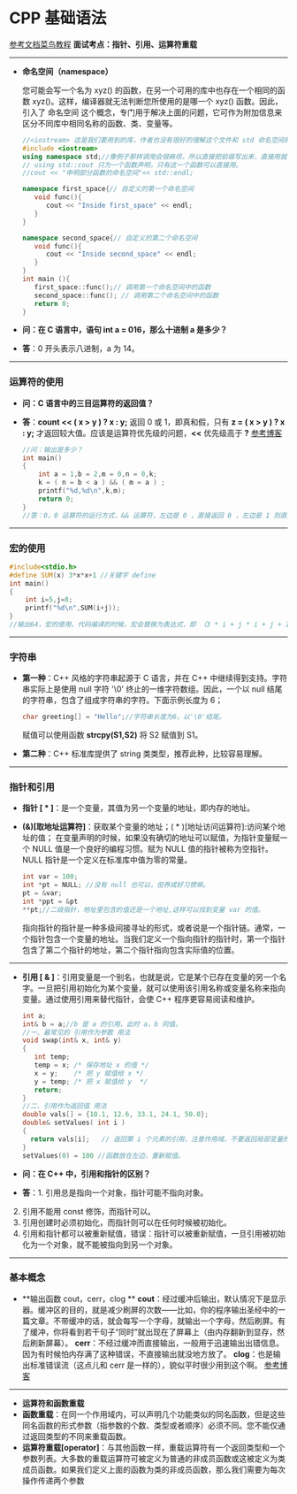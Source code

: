 # CPP 基础语法

[参考文档菜鸟教程](https://www.runoob.com/cplusplus/cpp-strings.html)
**面试考点：指针、引用、运算符重载**

****
* **命名空间（namespace）**
  
  您可能会写一个名为 xyz() 的函数，在另一个可用的库中也存在一个相同的函数 xyz()。这样，编译器就无法判断您所使用的是哪一个 xyz() 函数。因此，引入了 命名空间 这个概念，专门用于解决上面的问题，它可作为附加信息来区分不同库中相同名称的函数、类、变量等。
  
  ```c++
  //<iostream> 这是我们要用到的库，作者也没有很好的理解这个文件和 std 命名空间的具体关系，之后会找找书，了解一下底层构造。
  #include <iostream> 
  using namespace std;//像例子那样调用会很麻烦，所以直接把前缀写出来，直接用就可以了。
  // using std::cout 只为一个函数声明，只有这一个函数可以直接用。
  //cout << "申明部分函数的命名空间"<< std::endl;
  
  namespace first_space{// 自定义的第一个命名空间
     void func(){
        cout << "Inside first_space" << endl;
     }
  }
  
  namespace second_space{// 自定义的第二个命名空间
     void func(){
        cout << "Inside second_space" << endl;
     }
  }
  int main (){
     first_space::func();// 调用第一个命名空间中的函数
     second_space::func(); // 调用第二个命名空间中的函数
     return 0;
  }
  ```
  
* **问：在 C 语言中，语句 int a = 016，那么十进制 a 是多少？**

* **答**：0 开头表示八进制，a 为 14。
****
### 运算符的使用
* **问：C 语言中的三目运算符的返回值？**

* **答**：**count  <<  ( x > y )  ?  x : y;** 返回 0 或 1，即真和假，只有 **z = ( x > y )  ?  x : y;** 才返回较大值。应该是运算符优先级的问题，**<<**  优先级高于 **?**
  [参考博客](https://blog.csdn.net/arbel/article/details/7294247)

  ```c++
  //问：输出是多少？
  int main()
  {
      int a = 1,b = 2,m = 0,n = 0,k;
      k = ( n = b < a ) && ( m = a ) ;
      printf("%d,%d\n",k,m);
      return 0;
  }
  //答：0，0 运算符的运行方式，&& 运算符，左边是 0 ，直接返回 0 ，左边是 1 则直接返回右边的布尔值。
  ```
****
### 宏的使用

  ```c++
  #include<stdio.h>
  #define SUM(x) 3*x*x+1 //关键字 define
  int main()
  {
      int i=5,j=8;
      printf("%d\n",SUM(i+j));
  }
  //输出64，宏的使用，代码编译的时候，宏会替换为表达式，即 （3 * i + j * i + j + 1）= 64。
  ```
****
### 字符串

* **第一种**：C++ 风格的字符串起源于 C 语言，并在 C++ 中继续得到支持。字符串实际上是使用 null 字符 '\0' 终止的一维字符数组。因此，一个以 null 结尾的字符串，包含了组成字符串的字符。下面示例长度为 6；

  ```c++
  char greeting[] = "Hello";//字符串长度为6，以'\0'结尾。
  ```

  赋值可以使用函数  **strcpy(S1,S2)** 将 S2 赋值到 S1。

* **第二种**：C++ 标准库提供了 string 类类型，推荐此种，比较容易理解。
****
### 指针和引用

* **指针 [ * ]**：是一个变量，其值为另一个变量的地址，即内存的地址。

* **(&)[取地址运算符]**：获取某个变量的地址；( * )[地址访问运算符]:访问某个地址的值；
  在变量声明的时候，如果没有确切的地址可以赋值，为指针变量赋一个 NULL 值是一个良好的编程习惯。赋为 NULL 值的指针被称为空指针。NULL 指针是一个定义在标准库中值为零的常量。

  ```c++
  int var = 100;
  int *pt = NULL; //没有 null 也可以，但养成好习惯嘛。
  pt = &var;
  int *ppt = &pt
  **pt;//二级指针，地址里包含的值还是一个地址,这样可以找到变量 var 的值。
  ```
  指向指针的指针是一种多级间接寻址的形式，或者说是一个指针链。通常，一个指针包含一个变量的地址。当我们定义一个指向指针的指针时，第一个指针包含了第二个指针的地址，第二个指针指向包含实际值的位置。

***

* **引用 [ & ]**：引用变量是一个别名，也就是说，它是某个已存在变量的另一个名字。一旦把引用初始化为某个变量，就可以使用该引用名称或变量名称来指向变量。通过使用引用来替代指针，会使 C++ 程序更容易阅读和维护。

  ```c++
  int a;
  int& b = a;//b 是 a 的引用，此时 a，b 同值。
  //一、最常见的 引用作为参数 用法
  void swap(int& x, int& y)
  {
     int temp;
     temp = x; /* 保存地址 x 的值 */
     x = y;    /* 把 y 赋值给 x */
     y = temp; /* 把 x 赋值给 y  */
     return;
  }
  //二、引用作为返回值 用法
  double vals[] = {10.1, 12.6, 33.1, 24.1, 50.0};
  double& setValues( int i )
  {
    return vals[i];   // 返回第 i 个元素的引用，注意作用域，不要返回局部变量的引用。
  }
  setValues(0) = 100 //函数放在左边，重新赋值。
  ```

* **问：在 C++ 中，引用和指针的区别？**
* **答**：1. 引用总是指向一个对象，指针可能不指向对象。
2. 引用不能用 const 修饰，而指针可以。
3. 引用创建时必须初始化，而指针则可以在任何时候被初始化。
4. 引用和指针都可以被重新赋值，错误：指针可以被重新赋值，一旦引用被初始化为一个对象，就不能被指向到另一个对象。
****
### 基本概念
* **输出函数 cout，cerr，clog **
  **cout**：经过缓冲后输出，默认情况下是显示器。缓冲区的目的，就是减少刷屏的次数——比如，你的程序输出圣经中的一篇文章。不带缓冲的话，就会每写一个字母，就输出一个字母，然后刷屏。有了缓冲，你将看到若干句子“同时”就出现在了屏幕上（由内存翻新到显存，然后刷新屏幕）。
  **cerr**：不经过缓冲而直接输出，一般用于迅速输出出错信息。因为有时候怕内存满了这种错误，不直接输出就没地方放了。
  **clog**：也是输出标准错误流（这点儿和 cerr 是一样的），貌似平时很少用到这个啊。
  [参考博客](https://blog.csdn.net/bsmmaoshenbo/article/details/50778068cout)
****
- **运算符和函数重载**
- **函数重载**：在同一个作用域内，可以声明几个功能类似的同名函数，但是这些同名函数的形式参数（指参数的个数、类型或者顺序）必须不同。您不能仅通过返回类型的不同来重载函数。
- **运算符重载[operator]**：与其他函数一样，重载运算符有一个返回类型和一个参数列表。大多数的重载运算符可被定义为普通的非成员函数或这被定义为类成员函数。如果我们定义上面的函数为类的非成员函数，那么我们需要为每次操作传递两个参数
